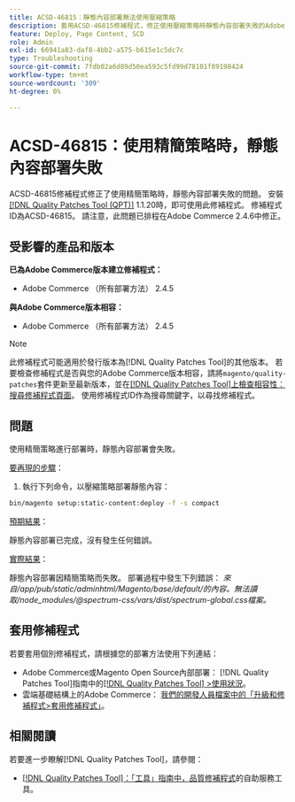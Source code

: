 ```yaml
---
title: ACSD-46815：靜態內容部署無法使用壓縮策略
description: 套用ACSD-46815修補程式，修正使用壓縮策略時靜態內容部署失敗的Adobe Commerce問題。
feature: Deploy, Page Content, SCD
role: Admin
exl-id: 66941a83-daf8-4bb2-a575-b615e1c5dc7c
type: Troubleshooting
source-git-commit: 7fdb02a6d89d50ea593c5fd99d78101f89198424
workflow-type: tm+mt
source-wordcount: '309'
ht-degree: 0%

---
```


# ACSD-46815：使用精簡策略時，靜態內容部署失敗

ACSD-46815修補程式修正了使用精簡策略時，靜態內容部署失敗的問題。 安裝[[!DNL Quality Patches Tool (QPT)]](https://support.magento.com/hc/en-us/articles/360047139492) 1.1.20時，即可使用此修補程式。 修補程式ID為ACSD-46815。 請注意，此問題已排程在Adobe Commerce 2.4.6中修正。

## 受影響的產品和版本

**已為Adobe Commerce版本建立修補程式：**

* Adobe Commerce （所有部署方法） 2.4.5

**與Adobe Commerce版本相容：**

* Adobe Commerce （所有部署方法） 2.4.5

>[!NOTE]
>
>此修補程式可能適用於發行版本為[!DNL Quality Patches Tool]的其他版本。 若要檢查修補程式是否與您的Adobe Commerce版本相容，請將`magento/quality-patches`套件更新至最新版本，並在[[!DNL Quality Patches Tool]上檢查相容性：搜尋修補程式頁面](https://experienceleague.adobe.com/tools/commerce-quality-patches/index.html?lang=zh-Hant)。 使用修補程式ID作為搜尋關鍵字，以尋找修補程式。

## 問題

使用精簡策略進行部署時，靜態內容部署會失敗。

<u>要再現的步驟</u>：

1. 執行下列命令，以壓縮策略部署靜態內容：

```bash
bin/magento setup:static-content:deploy -f -s compact
```

<u>預期結果</u>：

靜態內容部署已完成，沒有發生任何錯誤。

<u>實際結果</u>：

靜態內容部署因精簡策略而失敗。 部署過程中發生下列錯誤： *來自/app/pub/static/adminhtml/Magento/base/default/的內容。無法讀取/node_modules/@spectrum-css/vars/dist/spectrum-global.css檔案。*

## 套用修補程式

若要套用個別修補程式，請根據您的部署方法使用下列連結：

* Adobe Commerce或Magento Open Source內部部署： [!DNL Quality Patches Tool]指南中的[[!DNL Quality Patches Tool] >使用狀況](/help/tools/quality-patches-tool/usage.md)。
* 雲端基礎結構上的Adobe Commerce： [我們的開發人員檔案中的「升級和修補程式>套用修補程式」](https://experienceleague.adobe.com/docs/commerce-cloud-service/user-guide/develop/upgrade/apply-patches.html?lang=zh-Hant)。

## 相關閱讀

若要進一步瞭解[!DNL Quality Patches Tool]，請參閱：

* [[!DNL Quality Patches Tool]：「工具」指南中，品質修補程式](/help/tools/quality-patches-tool/quality-patches-tool-to-self-serve-quality-patches.md)的自助服務工具。
